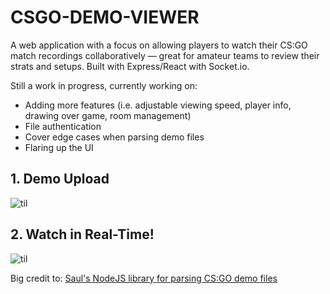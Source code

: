 # CSGO-DEMO-VIEWER


A web application with a focus on allowing players to watch their CS:GO match recordings collaboratively — great for amateur teams to review their strats and setups. Built with Express/React with Socket.io.

Still a work in progress, currently working on:
  - Adding more features (i.e. adjustable viewing speed, player info, drawing over game, room management)
  - File authentication
  - Cover edge cases when parsing demo files
  - Flaring up the UI
  
## 1. Demo Upload
 ![til](/gifs/Upload.gif)


## 2. Watch in Real-Time!
![til](/gifs/Watch.gif)


Big credit to: [Saul's NodeJS library for parsing CS:GO demo files](https://github.com/saul/demofile)
